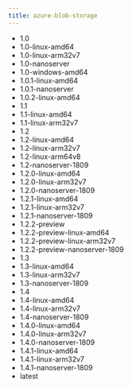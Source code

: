 ```yaml
---
title: azure-blob-storage
---
```

- 1.0
- 1.0-linux-amd64
- 1.0-linux-arm32v7
- 1.0-nanoserver
- 1.0-windows-amd64
- 1.0.1-linux-amd64
- 1.0.1-nanoserver
- 1.0.2-linux-amd64
- 1.1
- 1.1-linux-amd64
- 1.1-linux-arm32v7
- 1.2
- 1.2-linux-amd64
- 1.2-linux-arm32v7
- 1.2-linux-arm64v8
- 1.2-nanoserver-1809
- 1.2.0-linux-amd64
- 1.2.0-linux-arm32v7
- 1.2.0-nanoserver-1809
- 1.2.1-linux-amd64
- 1.2.1-linux-arm32v7
- 1.2.1-nanoserver-1809
- 1.2.2-preview
- 1.2.2-preview-linux-amd64
- 1.2.2-preview-linux-arm32v7
- 1.2.2-preview-nanoserver-1809
- 1.3
- 1.3-linux-amd64
- 1.3-linux-arm32v7
- 1.3-nanoserver-1809
- 1.4
- 1.4-linux-amd64
- 1.4-linux-arm32v7
- 1.4-nanoserver-1809
- 1.4.0-linux-amd64
- 1.4.0-linux-arm32v7
- 1.4.0-nanoserver-1809
- 1.4.1-linux-amd64
- 1.4.1-linux-arm32v7
- 1.4.1-nanoserver-1809
- latest
